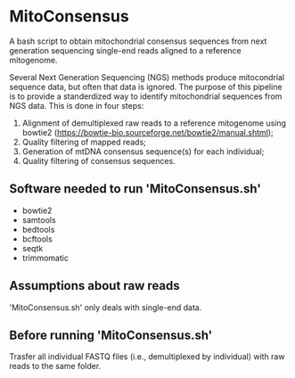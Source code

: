 # MitoConsensus
A bash script to obtain mitochondrial consensus sequences from next generation sequencing single-end reads aligned to a reference mitogenome.

Several Next Generation Sequencing (NGS) methods produce mitocondrial sequence data, but often that data is ignored. The purpose of this pipeline is to provide a standerdized way to identify mitochondrial sequences from NGS data. This is done in four steps:
1. Alignment of demultiplexed raw reads to a reference mitogenome using bowtie2 (https://bowtie-bio.sourceforge.net/bowtie2/manual.shtml);
2. Quality filtering of mapped reads;
3. Generation of mtDNA consensus sequence(s) for each individual;
4. Quality filtering of consensus sequences.

## Software needed to run 'MitoConsensus.sh'
- bowtie2
- samtools
- bedtools
- bcftools
- seqtk
- trimmomatic

## Assumptions about raw reads
'MitoConsensus.sh' only deals with single-end data.

## Before running 'MitoConsensus.sh'
Trasfer all individual FASTQ files (i.e., demultiplexed by individual) with raw reads to the same folder.
